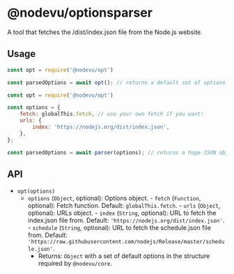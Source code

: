# @nodevu/optionsparser

A tool that fetches the /dist/index.json file from the Node.js website.

## Usage

```js
const opt = require('@nodevu/opt')

const parsedOptions = await opt(); // returns a default set of options
```

```js
const opt = require('@nodevu/opt')

const options = {
	fetch: globalThis.fetch, // use your own fetch if you want!
	urls: {
		index: 'https://nodejs.org/dist/index.json',
	},
};

const parsedOptions = await parser(options); // returns a huge JSON object
```

## API
- `opt(options)`
  - `options` (`Object`, optional): Options object.
		- `fetch` (`Function`, optional): Fetch function. Default: `globalThis.fetch`.
		- `urls` (`Object`, optional): URLs object.
			- `index` (`String`, optional): URL to fetch the index.json file from. Default: `'https://nodejs.org/dist/index.json'`.
			- `schedule` (`String`, optional): URL to fetch the schedule.json file from. Default: `'https://raw.githubusercontent.com/nodejs/Release/master/schedule.json'`.
	- Returns: `Object` with a set of default options in the structure required by `@nodevu/core`.